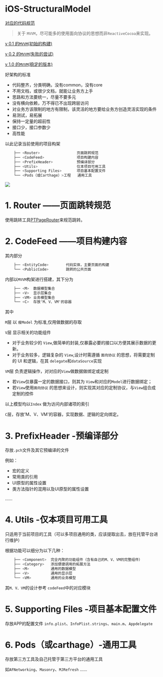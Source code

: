 # iOS-StructuralModel

[对应的代码规范](https://ocomme.github.io/post/ios-development/objective-c-coding-standard/)

> 关于 `MVVM`，尽可能多的使用面向协议的思想而非`ReactiveCocoa`来实现。


[v 0.1 的`MVVM`(初始的构建)](https://github.com/OComme/iOS-ProjectStructureDemo/blob/28eefb5dd95c1c9226ef27b51248a8e507343363/README.md)

[v 0.2 的`MVVM`(失败的尝试)](https://github.com/OComme/iOS-ProjectStructureDemo/blob/d491a52ff67097fa7483c4708eedd228976c22e4/README.md)

[v 1.0 的`MVVM`(稳定的版本)](https://github.com/OComme/iOS-ProjectStructureDemo/blob/4319df69cf5224bf39fd98eb5ca188a18288c4fa/README.md)

好架构的标准
- 代码整齐，分类明确，没有common，没有core
- 不用文档，或很少文档，就能让业务方上手
- 思路和方法要统一，尽量不要多元
- 没有横向依赖，万不得已不出现跨层访问
- 对业务方该限制的地方有限制，该灵活的地方要给业务方创造灵活实现的条件
- 易测试，易拓展
- 保持一定量的超前性
- 接口少，接口参数少
- 高性能

以此记录当前使用的项目构架

```Objective-C
    ├── <Router>                 页面跳转规范
    ├── <CodeFeed>               项目构建内容
    ├── <PrefixHeader>           预编译部分
    ├── <Utils>                  仅本项目可用工具
    ├── <Supporting Files>       项目基本配置文件
    └── <Pods（或Carthage）>工程   通用工具
```

![](Asset/sample.gif)

# 1. Router ——页面跳转规范

使用跳转工具[PTPageRouter](https://github.com/OComme/PT-PageRouter)来规范跳转。

# 2. CodeFeed ——项目构建内容

其内部分

```Objective-C
    ├── <EntityCode>        代码实体，主要页面的构建
    └── <PublicCode>        跳转的公共页面
```

内部以`MVVM`构架进行搭建，其下分为

```Objective-C
    ├── <M>  数据模型集合
    ├── <V>  显示层集合
    ├── <VM> 业务模型集合
    └── <C>  存放'M、V、VM'的容器
```

其中

`M`层 以 `瘦Model` 为标准,仅用做数据的存取

`V`层 显示相关的功能组件

- 对于业务较少的 `View`,做简单的封装,仅暴露必要的接口以方便其展示数据的更新。
- 对于业务较多，逻辑复杂的 `View`,设计时需遵循 `面向协议` 的思想，将需要定制的 UI 和逻辑，在其 `delegate`和`dataSource`实现

`VM`层 负责逻辑操作，对对应的`View`做数据做绑定或定制

- 若`View`仅暴露一定的数据接口，则其为 `View`和对应的`Model`进行数据绑定；
- 若`View`使用`面向协议` 的思想来设计，则实现其对应的定制协议，与`View`组合成定制的控件

以上模型均以`Index` 做为访问内部诸项的索引

`C`层，存放'M、V、VM'的容器，实现数据、逻辑的定向绑定。

# 3. PrefixHeader -预编译部分

存放`.pch`文件及其它预编译的文件

例如：

- 宏的定义
- 常用类的引用
- UI原型的属性设置
- 类方法指针的混用以及UI原型的属性设置

......

# 4. Utils -仅本项目可用工具

只适用于当前项目的工具（可以多项目通用的类，应该提取出去，放在托管平台进行维护）

根据功能可以细分为以下几种：

```Objective-C
    ├── <Component>  完全内聚的功能组件（含有自己的M、V、VM的完整组件）
    ├── <Category>   添加便捷调用的拓展方法
    ├── <M>          通用的数据模型
    ├── <V>          通用的显示层
    └── <VM>         通用的业务模型
```
其`M、V、VM`的设计参考 `codeFeed`中的对应模块

# 5. Supporting Files -项目基本配置文件

存放APP的配置文件 `info.plist`、`InfoPlist.strings`、`main.m`、`Appdelegate`

# 6. Pods（或carthage）-通用工具

存放第三方工具及自己托管于第三方平台的通用工具

如`AFNetworking`、`Masonry`、`MJRefresh` ......


